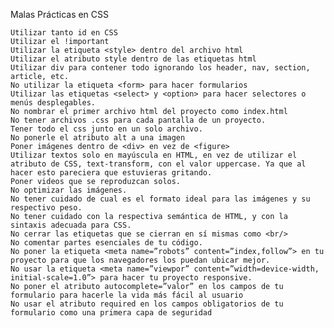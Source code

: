 Malas Prácticas en CSS

    Utilizar tanto id en CSS
    Utilizar el !important
    Utilizar la etiqueta <style> dentro del archivo html
    Utilizar el atributo style dentro de las etiquetas html
    Utilizar div para contener todo ignorando los header, nav, section, article, etc.
    No utilizar la etiqueta <form> para hacer formularios
    Utilizar las etiquetas <select> y <option> para hacer selectores o menús desplegables.
    No nombrar el primer archivo html del proyecto como index.html
    No tener archivos .css para cada pantalla de un proyecto.
    Tener todo el css junto en un solo archivo.
    No ponerle el atributo alt a una imagen
    Poner imágenes dentro de <div> en vez de <figure>
    Utilizar textos solo en mayúscula en HTML, en vez de utilizar el atributo de CSS, text-transform, con el valor uppercase. Ya que al hacer esto pareciera que estuvieras gritando.
    Poner videos que se reproduzcan solos.
    No optimizar las imágenes.
    No tener cuidado de cual es el formato ideal para las imágenes y su respectivo peso.
    No tener cuidado con la respectiva semántica de HTML, y con la sintaxis adecuada para CSS.
    No cerrar las etiquetas que se cierran en sí mismas como <br/>
    No comentar partes esenciales de tu código.
    No poner la etiqueta <meta name=”robots” content=”index,follow”> en tu proyecto para que los navegadores los puedan ubicar mejor.
    No usar la etiqueta <meta name=”viewpor” content=”width=device-width, initial-scale=1.0”> para hacer tu proyecto responsive.
    No poner el atributo autocomplete=”valor” en los campos de tu formulario para hacerle la vida más fácil al usuario
    No usar el atributo required en los campos obligatorios de tu formulario como una primera capa de seguridad